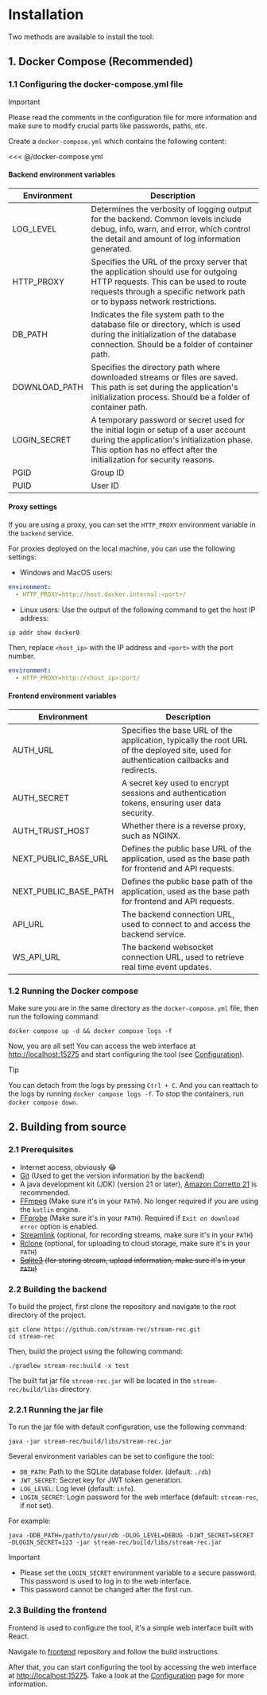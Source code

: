 # Installation

Two methods are available to install the tool:

## 1. Docker Compose (Recommended)

### 1.1 Configuring the docker-compose.yml file

> [!IMPORTANT]
> Please read the comments in the configuration file for more information and make sure to modify crucial parts like passwords, paths, etc.

Create a `docker-compose.yml` which contains the following content:

<<< @/docker-compose.yml

#### Backend environment variables

| Environment   | Description                                                                                                                                                                                                  |
| ------------- | ------------------------------------------------------------------------------------------------------------------------------------------------------------------------------------------------------------ |
| LOG_LEVEL     | Determines the verbosity of logging output for the backend. Common levels include debug, info, warn, and error, which control the detail and amount of log information generated.                            |
| HTTP_PROXY    | Specifies the URL of the proxy server that the application should use for outgoing HTTP requests. This can be used to route requests through a specific network path or to bypass network restrictions.      |
| DB_PATH       | Indicates the file system path to the database file or directory, which is used during the initialization of the database connection. Should be a folder of container path.                                  |
| DOWNLOAD_PATH | Specifies the directory path where downloaded streams or files are saved. This path is set during the application's initialization process. Should be a folder of container path.                            |
| LOGIN_SECRET  | A temporary password or secret used for the initial login or setup of a user account during the application's initialization phase. This option has no effect after the initialization for security reasons. |
| PGID          | Group ID                                                                                                                                                                                                     |
| PUID          | User ID                                                                                                                                                                                                      |

#### Proxy settings

If you are using a proxy, you can set the `HTTP_PROXY` environment variable in the `backend` service.

For proxies deployed on the local machine, you can use the following settings:

- Windows and MacOS users:

```yaml
environment:
  - HTTP_PROXY=http://host.docker.internal:<port>/
```

- Linux users:
  Use the output of the following command to get the host IP address:

```shell
ip addr show docker0
```

Then, replace `<host_ip>` with the IP address and `<port>` with the port number.

```yaml
environment:
  - HTTP_PROXY=http://<host_ip>:port/
```

#### Frontend environment variables

| Environment           | Description                                                                                                                              |
| --------------------- | ---------------------------------------------------------------------------------------------------------------------------------------- |
| AUTH_URL              | Specifies the base URL of the application, typically the root URL of the deployed site, used for authentication callbacks and redirects. |
| AUTH_SECRET           | A secret key used to encrypt sessions and authentication tokens, ensuring user data security.                                            |
| AUTH_TRUST_HOST       | Whether there is a reverse proxy, such as NGINX.                                                                                         |
| NEXT_PUBLIC_BASE_URL  | Defines the public base URL of the application, used as the base path for frontend and API requests.                                     |
| NEXT_PUBLIC_BASE_PATH | Defines the public base path of the application, used as the base path for frontend and API requests.                                    |
| API_URL               | The backend connection URL, used to connect to and access the backend service.                                                           |
| WS_API_URL            | The backend websocket connection URL, used to retrieve real time event updates.                                                          |

### 1.2 Running the Docker compose

Make sure you are in the same directory as the `docker-compose.yml` file, then run the following command:

```shell
docker compose up -d && docker compose logs -f
```

Now, you are all set! You can access the web interface at [http://localhost:15275](http://localhost:15275) and start configuring the tool (see [Configuration](configuration)).

> [!TIP]
> You can detach from the logs by pressing `Ctrl + C`. And you can reattach to the logs by running `docker compose logs -f`.
> To stop the containers, run `docker compose down`.

## 2. Building from source

### 2.1 Prerequisites

- Internet access, obviously 😂
- [Git](https://git-scm.com/downloads) (Used to get the version information by the backend)
- A java development kit (JDK) (version 21 or
  later), [Amazon Corretto 21](https://docs.aws.amazon.com/corretto/latest/corretto-21-ug/downloads-list.html) is recommended.
- [FFmpeg](https://ffmpeg.org/download.html) (Make sure it's in your `PATH`). No longer required if you are using the `kotlin` engine.
- [FFprobe](https://ffmpeg.org/download.html) (Make sure it's in your `PATH`). Required if `Exit on download error` option is enabled.
- [Streamlink](https://streamlink.github.io/install.html) (optional, for recording streams, make sure it's in your `PATH`)
- [Rclone](https://rclone.org/downloads/) (optional, for uploading to cloud storage, make sure it's in your `PATH`)
- ~~[Sqlite3](https://www.sqlite.org/download.html) (for storing stream, upload information, make sure it's in your `PATH`)~~

### 2.2 Building the backend

To build the project, first clone the repository and navigate to the root directory of the project.

```shell
git clone https://github.com/stream-rec/stream-rec.git
cd stream-rec
```

Then, build the project using the following command:

```shell
./gradlew stream-rec:build -x test
```

The built fat jar file `stream-rec.jar` will be located in the `stream-rec/build/libs` directory.

### 2.2.1 Running the jar file

To run the jar file with default configuration, use the following command:

```shell
java -jar stream-rec/build/libs/stream-rec.jar
```

Several environment variables can be set to configure the tool:

- `DB_PATH`: Path to the SQLite database folder. (default: `./db`)
- `JWT_SECRET`: Secret key for JWT token generation.
- `LOG_LEVEL`: Log level (default: `info`).
- `LOGIN_SECRET`: Login password for the web interface (default: `stream-rec`, if not set).

For example:

```shell
java -DDB_PATH=/path/to/your/db -DLOG_LEVEL=DEBUG -DJWT_SECRET=SECRET -DLOGIN_SECRET=123 -jar stream-rec/build/libs/stream-rec.jar
```

> [!IMPORTANT]
>
> - Please set the `LOGIN_SECRET` environment variable to a secure password. This password is used to log in to the web interface.
> - This password cannot be changed after the first run.

### 2.3 Building the frontend

Frontend is used to configure the tool, it's a simple web interface built with React.

Navigate to [frontend](https://github.com/stream-rec/stream-rec-frontend) repository and follow the build instructions.

After that, you can start configuring the tool by accessing the web interface at [http://localhost:15275](http://localhost:15275). Take a look at the [Configuration](configuration) page for more information.
